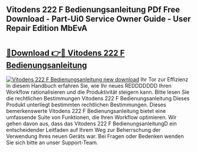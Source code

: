 ## Vitodens 222 F Bedienungsanleitung PDf Free Download - Part-Ui0 Service Owner Guide - User Repair Edition MbEvA

# <h2><a href="http://df5m61h.blite.top/?on=Vitodens+222+F+Bedienungsanleitung">🔗Download 👉🔴 Vitodens 222 F Bedienungsanleitung</a></h2>

[![Vitodens 222 F Bedienungsanleitung new download](https://i.imgur.com/lujVjoI.png)](http://df5m61h.blite.top/?on=Vitodens+222+F+Bedienungsanleitung)
Ihr Tor zur Effizienz In diesem Handbuch erfahren Sie, wie Ihr neues REDDDDDDD Ihren Workflow rationalisieren und die Produktivität steigern kann. Bitte lesen Sie die rechtlichen Bestimmungen Vitodens 222 F Bedienungsanleitung Dieses Produkt unterliegt bestimmten rechtlichen Bestimmungen. Dieses bemerkenswerte Vitodens 222 F Bedienungsanleitung bietet eine umfassende Suite von Funktionen, die Ihren Workflow optimieren. Wir gehen davon aus, dass das Vitodens 222 F BedienungsanleitungD ein entscheidender Leitfaden auf Ihrem Weg zur Beherrschung der Verwendung Ihres neuen Geräts war. Bei Fragen oder Bedenken wenden Sie sich bitte an unser Support-Team.
